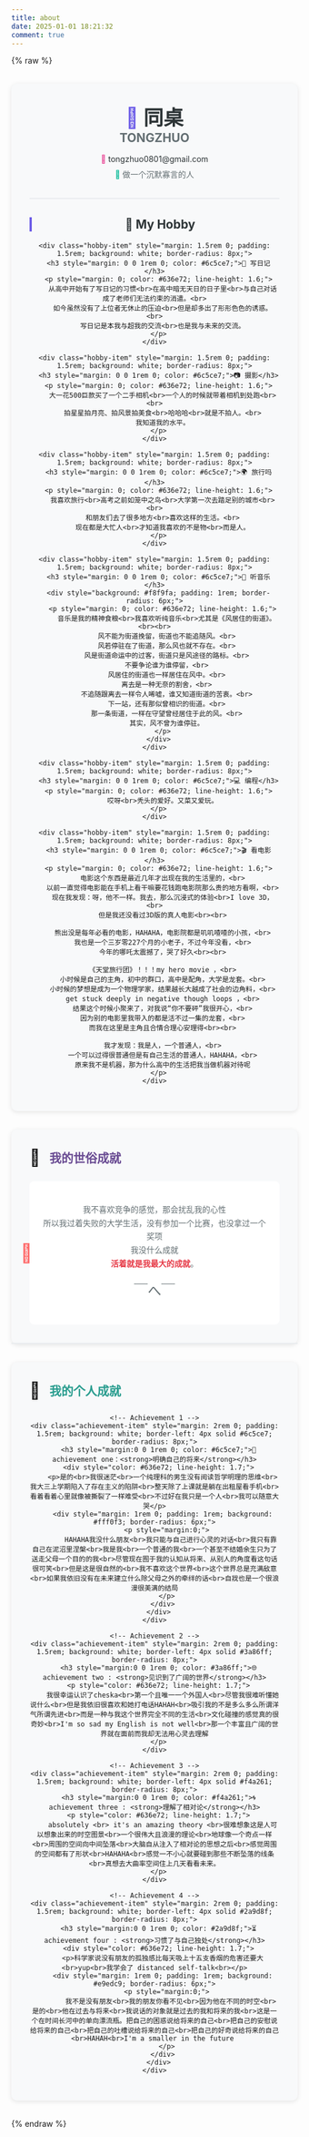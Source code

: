 ```yaml
---
title: about
date: 2025-01-01 18:21:32
comment: true
---
```



{% raw %}
<div class="profile-container" style="max-width: 100%; margin: 2rem auto; padding: 2rem; background: #f8f9fa; border-radius: 10px; box-shadow: 0 2px 8px rgba(0,0,0,0.1);text-align: center;">
  <!-- 个人信息 -->
  <div class="profile-header" style="border-bottom: 2px solid #e9ecef; padding-bottom: 1.5rem; margin-bottom: 2rem;">
    <h1 style="font-size: 2.2rem; color: #2d3436; margin: 0;">
      <span style="color: #6c5ce7;">📌</span> 同桌 
      <small style="display: block; font-size: 0.6em; color: #636e72;">TONGZHUO</small>
    </h1>
    <div class="contact-info" style="margin-top: 1rem;">
      <p style="margin: 0.5rem 0;">
        <span style="color: #e84393;">📧</span> 
        <a href="mailto:tongzhuo0801@gmail.com" style="color: #2d3436; text-decoration: none;">
          tongzhuo0801@gmail.com
        </a>
      </p>
      <p style="margin: 0.5rem 0; color: #636e72;">
        <span style="color: #00b894;">📜</span> 做一个沉默寡言的人
      </p>
    </div>
  </div>

  <!-- 爱好列表 -->
  <div class="hobbies-section">
    <h2 style="color: #2d3436; border-left: 4px solid #6c5ce7; padding-left: 1rem;">🎨 My Hobby</h2>
    
    <div class="hobby-item" style="margin: 1.5rem 0; padding: 1.5rem; background: white; border-radius: 8px;">
      <h3 style="margin: 0 0 1rem 0; color: #6c5ce7;">📖 写日记</h3>
      <p style="margin: 0; color: #636e72; line-height: 1.6;">
        从高中开始有了写日记的习惯<br>在高中暗无天日的日子里<br>与自己对话成了老师们无法约束的消遣。<br>
        如今虽然没有了上位者无休止的压迫<br>但是却多出了形形色色的诱惑。<br>
        写日记是本我与超我的交流<br>也是我与未来的交流。
      </p>
    </div>

    <div class="hobby-item" style="margin: 1.5rem 0; padding: 1.5rem; background: white; border-radius: 8px;">
      <h3 style="margin: 0 0 1rem 0; color: #6c5ce7;">📷 摄影</h3>
      <p style="margin: 0; color: #636e72; line-height: 1.6;">
        大一花500巨款买了一个二手相机<br>一个人的时候就带着相机到处跑<br><br>
        拍星星拍月亮、拍风景拍美食<br>哈哈哈<br>就是不拍人。<br>
        我知道我的水平。
      </p>
    </div>

    <div class="hobby-item" style="margin: 1.5rem 0; padding: 1.5rem; background: white; border-radius: 8px;">
      <h3 style="margin: 0 0 1rem 0; color: #6c5ce7;">🌍 旅行吗</h3>
      <p style="margin: 0; color: #636e72; line-height: 1.6;">
        我喜欢旅行<br>高考之前如笼中之鸟<br>大学第一次去踏足别的城市<br><br>
        和朋友们去了很多地方<br>喜欢这样的生活。<br>
        现在都是大忙人<br>才知道我喜欢的不是物<br>而是人。
      </p>
    </div>

    <div class="hobby-item" style="margin: 1.5rem 0; padding: 1.5rem; background: white; border-radius: 8px;">
      <h3 style="margin: 0 0 1rem 0; color: #6c5ce7;">🎵 听音乐</h3>
      <div style="background: #f8f9fa; padding: 1rem; border-radius: 6px;">
        <p style="margin: 0; color: #636e72; line-height: 1.6;">
          音乐是我的精神食粮<br>我喜欢听纯音乐<br>尤其是《风居住的街道》。<br><br>
          风不能为街道挽留，街道也不能追随风。<br>
          风若停驻在了街道，那么风也就不存在。<br>
          风是街道命运中的过客，街道只是风途径的路标。<br>
          不要争论谁为谁停留，<br>
          风居住的街道也一样居住在风中。<br>
          离去是一种无奈的割舍，<br>
          不追随跟离去一样令人唏嘘，谁又知道街道的苦衷。<br>
          下一站，还有那似曾相识的街道。<br>
          那一条街道，一样在守望曾经居住于此的风。<br>
          其实，风不曾为谁停驻。
        </p>
      </div>
    </div>

    <div class="hobby-item" style="margin: 1.5rem 0; padding: 1.5rem; background: white; border-radius: 8px;">
      <h3 style="margin: 0 0 1rem 0; color: #6c5ce7;">💻 编程</h3>
      <p style="margin: 0; color: #636e72; line-height: 1.6;">
        哎呀<br>秃头的爱好。又菜又爱玩。
      </p>
    </div>

    <div class="hobby-item" style="margin: 1.5rem 0; padding: 1.5rem; background: white; border-radius: 8px;">
      <h3 style="margin: 0 0 1rem 0; color: #6c5ce7;">🎬 看电影</h3>
      <p style="margin: 0; color: #636e72; line-height: 1.6;">
        电影这个东西是最近几年才出现在我的生活里的，<br>
        以前一直觉得电影能在手机上看干嘛要花钱跑电影院那么贵的地方看啊，<br>
        现在我发现：呀，他不一样。我去，那么沉浸式的体验<br>I love 3D，<br>
        但是我还没看过3D版的真人电影<br><br>
        
        熊出没是每年必看的电影，HAHAHA，电影院都是叽叽喳喳的小孩，<br>
        我也是一个三岁零227个月的小老子，不过今年没看，<br>
        今年的哪吒太震撼了，哭了好久<br><br>
        
        《天堂旅行团》！！！my hero movie ，<br>
        小时候是自己的主角，初中的群口，高中是配角，大学是龙套。<br>
        小时候的梦想是成为一个物理学家，结果越长大越成了社会的边角料，<br>
        get stuck deeply in negative though loops ，<br>
        结果这个时候小聚来了，对我说“你不要砰”我很开心，<br>
        因为别的电影里我带入的都是活不过一集的龙套，<br>
        而我在这里是主角且合情合理心安理得<br><br>
        
        我才发现：我是人，一个普通人，<br>
        一个可以过得很普通但是有自己生活的普通人，HAHAHA，<br>
        原来我不是机器，那为什么高中的生活把我当做机器对待呢
      </p>
    </div>
  </div>
</div>


 <div class="achievement-container" style="max-width: 100%; margin: 2rem auto; background: #f8f9fa; border-radius: 10px; box-shadow: 0 2px 8px rgba(0,0,0,0.1);">

  <!-- 世俗成就 -->
  <div class="tab-card" style="padding: 2rem; border-bottom: 2px solid #e9ecef;text-align: center;">
    <div style="display: flex; align-items: center; gap: 1rem; margin-bottom: 1.5rem;">
      <span style="font-size: 1.8rem;">🌌</span>
      <h2 style="margin:0; color: #6a4c93;">我的世俗成就</h2>
    </div>
    <div style="background: white; padding: 1.5rem; border-radius: 8px; position: relative;">
      <div style="position: absolute; left: -1rem; top: 50%; transform: translateY(-50%); font-size: 2rem; color: #ff6b6b;">🚩</div>
      <p style="color: #636e72; line-height: 1.7;">
        我不喜欢竞争的感觉，那会扰乱我的心性<br>
        所以我过着失败的大学生活，没有参加一个比赛，也没拿过一个奖项<br>
        我没什么成就<br><strong style="color: #e63946;">活着就是我最大的成就</strong>。<br>
        <span style="display: inline-block; margin-top: 1rem; font-size: 1.5rem;">￣へ￣</span>
      </p>
    </div>
  </div>
  </div>
<div class="achievement-container" style="max-width: 100%; margin: 2rem auto; background: #f8f9fa; border-radius: 10px; box-shadow: 0 2px 8px rgba(0,0,0,0.1);text-align:center;">
<!-- 个人成就 -->
<div class="tab-card" style="padding: 2rem;">
    <div style="display: flex; align-items: center; gap: 1rem; margin-bottom: 1.5rem;">
      <span style="font-size: 1.8rem;">🌠</span>
      <h2 style="margin:0; color: #2a9d8f;">我的个人成就</h2>
    </div>
    
    <!-- Achievement 1 -->
    <div class="achievement-item" style="margin: 2rem 0; padding: 1.5rem; background: white; border-left: 4px solid #6c5ce7; border-radius: 8px;">
      <h3 style="margin:0 0 1rem 0; color: #6c5ce7;">🔭 achievement one：<strong>明确自己的将来</strong></h3>
      <div style="color: #636e72; line-height: 1.7;">
        <p>是的<br>我很迷茫<br>一个纯理科的男生没有阅读哲学明理的思维<br>我大三上学期陷入了存在主义的陷阱<br>整天除了上课就是躺在出租屋看手机<br>看着看着心里就像被撕裂了一样难受<br>不过好在我只是一个人<br>我可以随意大哭</p>
        <div style="margin: 1rem 0; padding: 1rem; background: #fff0f3; border-radius: 6px;">
          <p style="margin:0;">
            HAHAHA我没什么朋友<br>我只能与自己进行心灵的对话<br>我只有靠自己在泥沼里涅槃<br>我是我<br>一个普通的我<br>一个甚至不结婚余生只为了送走父母一个目的的我<br>尽管现在囿于我的认知从将来、从别人的角度看这句话很可笑<br>但是这是很自然的<br>我不喜欢这个世界<br>这个世界总是充满敌意<br>如果我依旧没有在未来建立什么除父母之外的牵绊的话<br>自戕也是一个很浪漫很美满的结局
          </p>
        </div>
      </div>
    </div>

    <!-- Achievement 2 -->
    <div class="achievement-item" style="margin: 2rem 0; padding: 1.5rem; background: white; border-left: 4px solid #3a86ff; border-radius: 8px;">
      <h3 style="margin:0 0 1rem 0; color: #3a86ff;">🌐 achievement two : <strong>见识到了广阔的世界</strong></h3>
      <p style="color: #636e72; line-height: 1.7;">
        我很幸运认识了cheska<br>第一个且唯一一个外国人<br>尽管我很难听懂她说什么<br>但是我依旧很喜欢和她打电话HAHAH<br>吸引我的不是多么多么所谓洋气所谓先进<br>而是一种与我这个世界完全不同的生活<br>文化碰撞的感觉真的很奇妙<br>I'm so sad my English is not well<br>那一个丰富且广阔的世界就在面前而我却无法用心灵去理解
      </p>
    </div>

    <!-- Achievement 3 -->
    <div class="achievement-item" style="margin: 2rem 0; padding: 1.5rem; background: white; border-left: 4px solid #f4a261; border-radius: 8px;">
      <h3 style="margin:0 0 1rem 0; color: #f4a261;">🌀 achievement three : <strong>理解了相对论</strong></h3>
      <p style="color: #636e72; line-height: 1.7;">
        absolutely <br> it's an amazing theory <br>很难想象这是人可以想象出来的时空图景<br>一个很伟大且浪漫的理论<br>地球像一个奇点一样<br>周围的空间向中间坠落<br>大脑自从注入了相对论的思想之后<br>感觉周围的空间都有了形状<br>HAHAHA<br>感觉一不小心就要碰到那些不断坠落的线条<br>真想去大曲率空间住上几天看看未来。
      </p>
    </div>

    <!-- Achievement 4 -->
    <div class="achievement-item" style="margin: 2rem 0; padding: 1.5rem; background: white; border-left: 4px solid #2a9d8f; border-radius: 8px;">
      <h3 style="margin:0 0 1rem 0; color: #2a9d8f;">⏳ achievement four : <strong>习惯了与自己独处</strong></h3>
      <div style="color: #636e72; line-height: 1.7;">
        <p>科学家说没有朋友的孤独感比每天吸上十五支香烟的危害还要大<br>yup<br>我学会了 distanced self-talk<br></p>
        <div style="margin: 1rem 0; padding: 1rem; background: #e9edc9; border-radius: 6px;">
          <p style="margin:0;">
            我不是没有朋友<br>我的朋友你看不见<br>因为他在不同的时空<br>是的<br>他在过去与将来<br>我说话的对象就是过去的我和将来的我<br>这是一个在时间长河中的单向漂流瓶。把自己的困惑说给将来的自己<br>把自己的安慰说给将来的自己<br>把自己的吐槽说给将来的自己<br>把自己的好奇说给将来的自己<br>HAHAH<br>I'm a smaller in the future 
          </p>
        </div>
      </div>
    </div>
  </div>
  </div>
{% endraw %}


